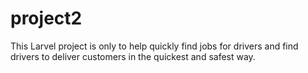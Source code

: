 # project2
This Larvel project is only to help quickly find jobs for drivers and find drivers to deliver customers in the quickest and safest way.
